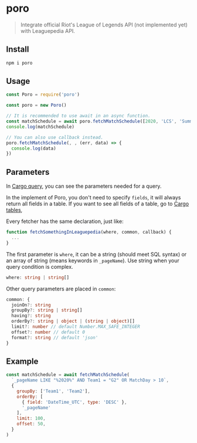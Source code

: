 # poro
> Integrate official Riot's League of Legends API (not implemented yet) with Leaguepedia API.

## Install
```sh
npm i poro
```

## Usage
```javascript
const Poro = require('poro')

const poro = new Poro()

// It is recommended to use await in an async function.
const matchSchedule = await poro.fetchMatchSchedule([2020, 'LCS', 'Summer'])
console.log(matchSchedule)

// You can also use callback instead.
poro.fetchMatchSchedule(, , (err, data) => {
  console.log(data)
})
```

## Parameters
In [Cargo query](https://lol.gamepedia.com/Special:CargoQuery), 
you can see the parameters needed for a query.

In the implement of Poro, you don't need to specify ``fields``,
it will always return all fields in a table. 
If you want to see all fields of a table, go to
[Cargo tables](https://lol.gamepedia.com/Special:CargoTables),

Every fetcher has the same declaration, just like:
```javascript
function fetchSomethingInLeaguepedia(where, common, callback) {
  ...
}
```
The first parameter is ``where``, it can be a string (should meet SQL syntax)
or an array of string (means keywords in ``_pageName``). Use string when your
query condition is complex.
```typescript
where: string | string[]
```

Other query parameters are placed in ``common``:
```typescript
common: {
  joinOn?: string
  groupBy?: string | string[]
  having?: string
  orderBy?: string | object | (string | object)[]
  limit?: number // default Number.MAX_SAFE_INTEGER
  offset?: number // default 0
  format?: string // default 'json'
}
```

## Example
```javascript
const matchSchedule = await fetchMatchSchedule(
  `_pageName LIKE "%2020%" AND Team1 = "G2" OR MatchDay > 10`,
  {
    groupBy: ['Team1', 'Team2'],
    orderBy: [
      { field: 'DateTime_UTC', type: 'DESC' },
      '_pageName'
    ],
    limit: 100,
    offset: 50,
  }
)
```